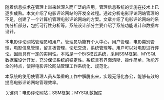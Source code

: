 随着信息技术在管理上越来越深入而广泛的应用，管理信息系统的实施在技术上已逐步成熟。本文介绍了电影评论网站的开发全过程。通过分析电影评论网站管理的不足，创建了一个计算机管理电影评论网站的方案。文章介绍了电影评论网站的系统分析部分，包括可行性分析等，系统设计部分主要介绍了系统功能设计和数据库设计。

本电影评论网站管理员和用户。管理员功能有个人中心，用户管理，电影类别管理，电影信息管理，留言板管理，论坛交流，系统管理等。用户可以对电影进行评论。因而具有一定的实用性。本站是一个B/S模式系统，采用SSM框架，MYSQL数据库设计开发，充分保证系统的稳定性。系统具有界面清晰、操作简单，功能齐全的特点，使得电影评论网站管理工作系统化、规范化。

本系统的使用使管理人员从繁重的工作中解脱出来，实现无纸化办公，能够有效的提高电影评论网站管理效率。

关键词：电影评论网站；SSM框架；MYSQL数据库
